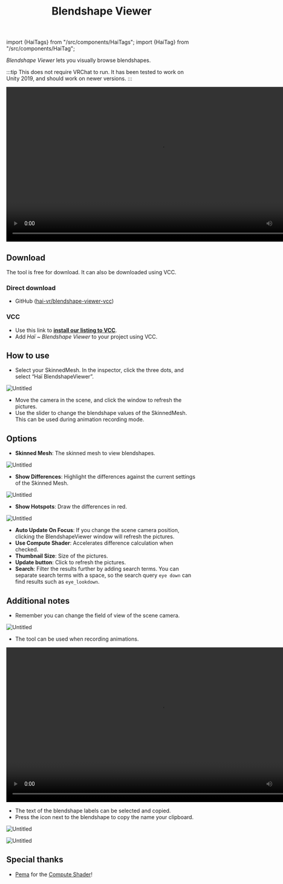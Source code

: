 ﻿---
title: Blendshape Viewer
---
import {HaiTags} from "/src/components/HaiTags";
import {HaiTag} from "/src/components/HaiTag";

<HaiTags>
<HaiTag isUniversal={true} />
</HaiTags>

*Blendshape Viewer* lets you visually browse blendshapes.

:::tip
This does not require VRChat to run. It has been tested to work on Unity 2019, and should work on newer versions.
:::

<video controls width="816" autostart="false">
    <source src={'https://downscale.srv.hai-vr.dev/assets/docs/sx_2022-01-15_00-25-45_Je9CWGeOH8.mp4' ?? require('./blendshape-viewer-img/sx_2022-01-15_00-25-45_Je9CWGeOH8.mp4')}/>
</video>

## Download

The tool is free for download. It can also be downloaded using VCC.

### Direct download

- GitHub ([hai-vr/blendshape-viewer-vcc](https://github.com/hai-vr/blendshape-viewer-vcc))

### VCC

- Use this link to **[install our listing to VCC](vcc://vpm/addRepo?url=https://hai-vr.github.io/vpm-listing/index.json)**.
- Add *Haï ~ Blendshape Viewer* to your project using VCC.

## How to use

- Select your SkinnedMesh. In the inspector, click the three dots, and select “Haï BlendshapeViewer”.

![Untitled](blendshape-viewer-img/Untitled.png)

- Move the camera in the scene, and click the window to refresh the pictures.
- Use the slider to change the blendshape values of the SkinnedMesh. This can be used during animation recording mode.

## Options

- **Skinned Mesh**: The skinned mesh to view blendshapes.

![Untitled](blendshape-viewer-img/Untitled%201.png)

- **Show Differences**: Highlight the differences against the current settings of the Skinned Mesh.

![Untitled](blendshape-viewer-img/Untitled%202.png)

- **Show Hotspots**: Draw the differences in red.

![Untitled](blendshape-viewer-img/Untitled%203.png)

- **Auto Update On Focus**: If you change the scene camera position, clicking the BlendshapeViewer window will refresh the pictures.
- **Use Compute Shader**: Accelerates difference calculation when checked.
- **Thumbnail Size**: Size of the pictures.
- **Update button**: Click to refresh the pictures.
- **Search**: Filter the results further by adding search terms. You can separate search terms with a space, so the search query `eye down` can find results such as `eye_lookdown`.

## Additional notes

- Remember you can change the field of view of the scene camera.

![Untitled](blendshape-viewer-img/Untitled%205.png)

- The tool can be used when recording animations.

<video controls width="816" autostart="false">
    <source src={'https://downscale.srv.hai-vr.dev/assets/docs/sx_2022-01-15_00-18-15_4Kdbs1Hlck.mp4' ?? require('./blendshape-viewer-img/sx_2022-01-15_00-18-15_4Kdbs1Hlck.mp4')}/>
</video>

- The text of the blendshape labels can be selected and copied.
- Press the icon next to the blendshape to copy the name your clipboard.

![Untitled](blendshape-viewer-img/Untitled%206.png)

![Untitled](blendshape-viewer-img/Untitled%207.png)

## Special thanks

- [Pema](https://github.com/pema99/) for the [Compute Shader](https://github.com/hai-vr/blendshape-viewer/commit/46db696df8be42d251f59c3f0fb240b117905c76)!
